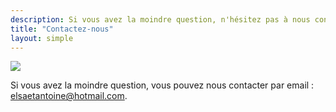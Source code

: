 ```yaml
---
description: Si vous avez la moindre question, n'hésitez pas à nous contacter.
title: "Contactez-nous"
layout: simple
---
```


![](/photo/barbaracox/DSC_5198.jpg)

Si vous avez la moindre question, vous pouvez nous contacter par email : [elsaetantoine@hotmail.com](mailto:elsaetantoine@hotmail.com).
